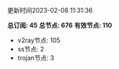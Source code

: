 更新时间2023-02-08 11:31:36

**总订阅: 45**
**总节点: 676**
**有效节点: 110**
- v2ray节点: 105
- ss节点: 2
- trojan节点: 3
